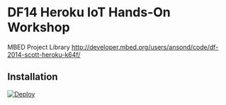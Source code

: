 # DF14 Heroku IoT Hands-On Workshop 



MBED Project Library
http://developer.mbed.org/users/ansond/code/df-2014-scott-heroku-k64f/



## Installation

[![Deploy](https://www.herokucdn.com/deploy/button.png)](https://heroku.com/deploy)

